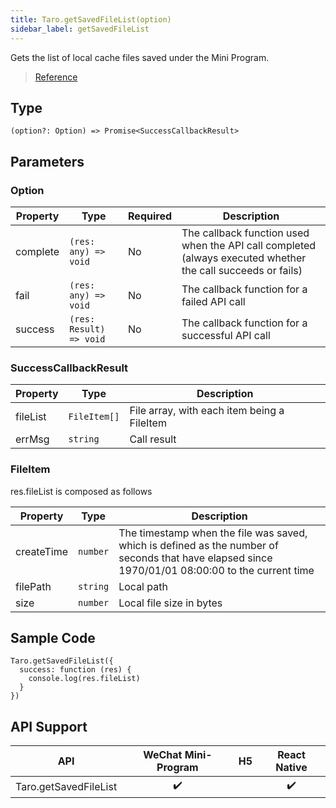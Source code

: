 ```yaml
---
title: Taro.getSavedFileList(option)
sidebar_label: getSavedFileList
---
```


Gets the list of local cache files saved under the Mini Program.

> [Reference](https://developers.weixin.qq.com/miniprogram/dev/api/file/wx.getSavedFileList.html)

## Type

```tsx
(option?: Option) => Promise<SuccessCallbackResult>
```

## Parameters

### Option

<table>
  <thead>
    <tr>
      <th>Property</th>
      <th>Type</th>
      <th style={{ textAlign: "center"}}>Required</th>
      <th>Description</th>
    </tr>
  </thead>
  <tbody>
    <tr>
      <td>complete</td>
      <td><code>(res: any) =&gt; void</code></td>
      <td style={{ textAlign: "center"}}>No</td>
      <td>The callback function used when the API call completed (always executed whether the call succeeds or fails)</td>
    </tr>
    <tr>
      <td>fail</td>
      <td><code>(res: any) =&gt; void</code></td>
      <td style={{ textAlign: "center"}}>No</td>
      <td>The callback function for a failed API call</td>
    </tr>
    <tr>
      <td>success</td>
      <td><code>(res: Result) =&gt; void</code></td>
      <td style={{ textAlign: "center"}}>No</td>
      <td>The callback function for a successful API call</td>
    </tr>
  </tbody>
</table>

### SuccessCallbackResult

<table>
  <thead>
    <tr>
      <th>Property</th>
      <th>Type</th>
      <th>Description</th>
    </tr>
  </thead>
  <tbody>
    <tr>
      <td>fileList</td>
      <td><code>FileItem[]</code></td>
      <td>File array, with each item being a FileItem</td>
    </tr>
    <tr>
      <td>errMsg</td>
      <td><code>string</code></td>
      <td>Call result</td>
    </tr>
  </tbody>
</table>

### FileItem

res.fileList is composed as follows

<table>
  <thead>
    <tr>
      <th>Property</th>
      <th>Type</th>
      <th>Description</th>
    </tr>
  </thead>
  <tbody>
    <tr>
      <td>createTime</td>
      <td><code>number</code></td>
      <td>The timestamp when the file was saved, which is defined as the number of seconds that have elapsed since 1970/01/01 08:00:00 to the current time</td>
    </tr>
    <tr>
      <td>filePath</td>
      <td><code>string</code></td>
      <td>Local path</td>
    </tr>
    <tr>
      <td>size</td>
      <td><code>number</code></td>
      <td>Local file size in bytes</td>
    </tr>
  </tbody>
</table>

## Sample Code

```tsx
Taro.getSavedFileList({
  success: function (res) {
    console.log(res.fileList)
  }
})
```

## API Support

|          API          | WeChat Mini-Program | H5 | React Native |
|:---------------------:|:-------------------:|:--:|:------------:|
| Taro.getSavedFileList |         ✔️          |    |      ✔️      |
